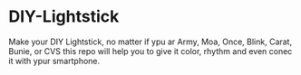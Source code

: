 # DIY-Lightstick
Make your DIY Lightstick, no matter if ypu ar Army, Moa, Once, Blink, Carat, Bunie, or CVS  this repo will help you to give it color, rhythm and even conec it with ypur smartphone.
